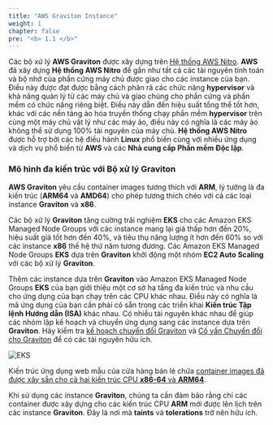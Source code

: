 ```yaml
---
title: "AWS Graviton Instance"
weight: 1
chapter: false
pre: "<b> 1.1 </b>"
---
```


Các bộ xử lý **AWS Graviton** được xây dựng trên [Hệ thống AWS Nitro](https://aws.amazon.com/ec2/nitro/?p=pm&pd=graviton&z=3). **AWS** đã xây dựng **Hệ thống AWS Nitro** để gần như tất cả các tài nguyên tính toán và bộ nhớ của phần cứng máy chủ được giao cho các instance của bạn. Điều này được đạt được bằng cách phân rã các chức năng **hypervisor** và khả năng quản lý từ các máy chủ và giao chúng cho phần cứng và phần mềm có chức năng riêng biệt. Điều này dẫn đến hiệu suất tổng thể tốt hơn, khác với các nền tảng ảo hóa truyền thống chạy phần mềm **hypervisor** trên cùng một máy chủ vật lý như các máy ảo, điều này có nghĩa là các máy ảo không thể sử dụng 100% tài nguyên của máy chủ. **Hệ thống AWS Nitro** được hỗ trợ bởi các hệ điều hành **Linux** phổ biến cùng với nhiều ứng dụng và dịch vụ phổ biến từ **AWS** và các **Nhà cung cấp Phần mềm Độc lập**.

### Mô hình đa kiến trúc với Bộ xử lý Graviton

**AWS Graviton** yêu cầu container images tương thích với **ARM**, lý tưởng là đa kiến trúc (**ARM64** và **AMD64**) cho phép tương thích chéo với cả các loại instance **Graviton** và **x86**.

Các bộ xử lý **Graviton** tăng cường trải nghiệm **EKS** cho các Amazon EKS Managed Node Groups với các instance mang lại giá thấp hơn đến 20%, hiệu suất giá tốt hơn đến 40%, và tiêu thụ năng lượng ít hơn đến 60% so với các instance **x86** thế hệ thứ năm tương đương. Các Amazon EKS Managed Node Groups **EKS** dựa trên **Graviton** khởi động một nhóm **EC2 Auto Scaling** với các bộ xử lý **Graviton**.

Thêm các instance dựa trên **Graviton** vào Amazon EKS Managed Node Groups **EKS** của bạn giới thiệu một cơ sở hạ tầng đa kiến trúc và nhu cầu cho ứng dụng của bạn chạy trên các CPU khác nhau. Điều này có nghĩa là mã ứng dụng của bạn cần phải có sẵn trong các triển khai **Kiến trúc Tập lệnh Hướng dẫn (ISA)** khác nhau. Có nhiều tài nguyên khác nhau để giúp các nhóm lập kế hoạch và chuyển ứng dụng sang các instance dựa trên **Graviton**. Hãy kiểm tra [kế hoạch chuyển đổi Graviton](https://pages.awscloud.com/rs/112-TZM-766/images/Graviton%20Challenge%20Plan.pdf) và [Cố vấn Chuyển đổi cho Graviton](https://github.com/aws/porting-advisor-for-graviton) để có các tài nguyên hữu ích.

![EKS](EKS-Workshop-3/images/4/00011.png?featherlight=false&width=40pc)

Kiến trúc ứng dụng web mẫu của cửa hàng bán lẻ chứa [container images đã được xây sẵn cho cả hai kiến trúc CPU **x86-64** và **ARM64**](https://gallery.ecr.aws/aws-containers/retail-store-sample-ui).

Khi sử dụng các instance **Graviton**, chúng ta cần đảm bảo rằng chỉ các container được xây dựng cho các kiến trúc CPU **ARM** mới được lên lịch trên các instance **Graviton**. Đây là nơi mà **taints** và **tolerations** trở nên hữu ích.
